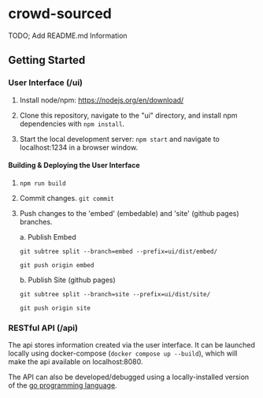 # crowd-sourced

TODO; Add README.md Information

## Getting Started

### User Interface (/ui)

1. Install node/npm: https://nodejs.org/en/download/

2. Clone this repository, navigate to the "ui" directory, and install npm dependencies with `npm install`.

3. Start the local development server: `npm start` and navigate to localhost:1234 in a browser window.

#### Building & Deploying the User Interface

1. `npm run build`

2. Commit changes. `git commit`

3. Push changes to the 'embed' (embedable) and 'site' (github pages) branches.

   a. Publish Embed

   `git subtree split --branch=embed --prefix=ui/dist/embed/`

   `git push origin embed`

   b. Publish Site (github pages)

   `git subtree split --branch=site --prefix=ui/dist/site/`

   `git push origin site`

### RESTful API (/api)

The api stores information created via the user interface. It can be launched locally using docker-compose (`docker compose up --build`), which will make the api available on localhost:8080.

The API can also be developed/debugged using a locally-installed version of the [go programming language](https://go.dev/).
